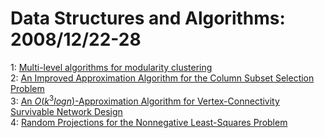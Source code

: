 # Data Structures and Algorithms: 2008/12/22-28  
1: [Multi-level algorithms for modularity clustering](https://doi.org/10.48550/arXiv.0812.4073)  
2: [An Improved Approximation Algorithm for the Column Subset Selection  Problem](https://doi.org/10.48550/arXiv.0812.4293)  
3: [An $O(k^{3} log n)$-Approximation Algorithm for Vertex-Connectivity  Survivable Network Design](https://doi.org/10.48550/arXiv.0812.4442)  
4: [Random Projections for the Nonnegative Least-Squares Problem](https://doi.org/10.48550/arXiv.0812.4547)  